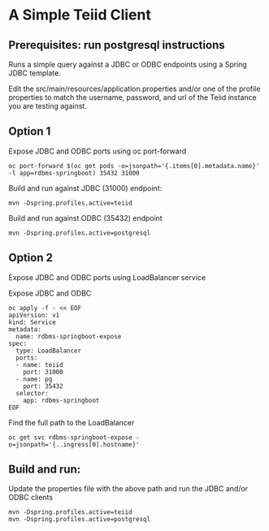 # A Simple Teiid Client

## Prerequisites: run postgresql instructions

Runs a simple query against a JDBC or ODBC endpoints using a Spring JDBC template.  

Edit the src/main/resources/application.properties and/or one of the profile properties to match the username, password, and url of the Teiid instance you are testing against.


## Option 1
Expose JDBC and ODBC ports using oc port-forward

```
oc port-forward $(oc get pods -o=jsonpath='{.items[0].metadata.name}' -l app=rdbms-springboot) 35432 31000
```

Build and run against JDBC (31000) endpoint:

```
mvn -Dspring.profiles.active=teiid
```

Build and run against ODBC (35432) endpoint

```
mvn -Dspring.profiles.active=postgresql
```

## Option 2
Expose JDBC and ODBC ports using LoadBalancer service

Expose JDBC and ODBC
 
```
oc apply -f - << EOF
apiVersion: v1
kind: Service
metadata:
  name: rdbms-springboot-expose
spec:
  type: LoadBalancer
  ports:
  - name: teiid
    port: 31000  
  - name: pg
    port: 35432          
  selector:
    app: rdbms-springboot
EOF
```

Find the full path to the LoadBalancer 

```
oc get svc rdbms-springboot-expose -o=jsonpath='{..ingress[0].hostname}'
```

## Build and run:
Update the properties file with the above path and run the JDBC and/or ODBC clients
```
mvn -Dspring.profiles.active=teiid
mvn -Dspring.profiles.active=postgresql
```
